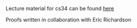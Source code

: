 Lecture material for cs34 can be found [here](https://www.cs.dartmouth.edu/~deepc/rand-lecture-notes.htm)

Proofs written in collaboration with Eric Richardson

